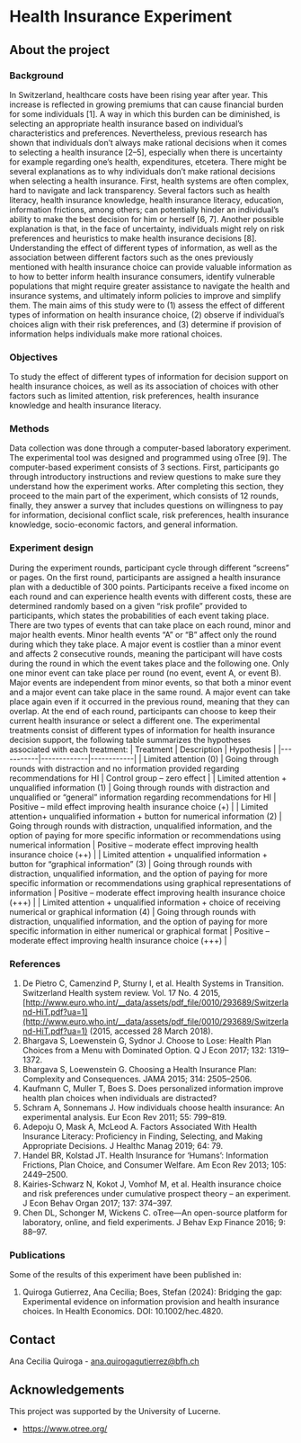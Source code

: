 # Health Insurance Experiment

## About the project
### Background
In Switzerland, healthcare costs have been rising year after year. This increase is reflected in growing premiums that can cause financial burden for some individuals [1]. A way in which this burden can be diminished, is selecting an appropriate health insurance based on individual’s characteristics and preferences.
Nevertheless, previous research has shown that individuals don’t always make rational decisions when it comes to selecting a health insurance [2–5], especially when there is uncertainty for example regarding one’s health, expenditures, etcetera. 
There might be several explanations as to why individuals don’t make rational decisions when selecting a health insurance. First, health systems are often complex, hard to navigate and lack transparency. Several factors such as health literacy, health insurance knowledge, health insurance literacy, education, information frictions, among others; can potentially hinder an individual’s ability to make the best decision for him or herself [6, 7]. Another possible explanation is that, in the face of uncertainty, individuals might rely on risk preferences and heuristics to make health insurance decisions [8]. 
Understanding the effect of different types of information, as well as the association between different factors such as the ones previously mentioned with health insurance choice can provide valuable information as to how to better inform health insurance consumers, identify vulnerable populations that might require greater assistance to navigate the health and insurance systems, and ultimately inform policies to improve and simplify them. 
The main aims of this study were to (1) assess the effect of different types of information on health insurance choice, (2) observe if individual’s choices align with their risk preferences, and (3) determine if provision of information helps individuals make more rational choices. 

### Objectives
To study the effect of different types of information for decision support on health insurance choices, as well as its association of choices with other factors such as limited attention, risk preferences, health insurance knowledge and health insurance literacy.

### Methods
Data collection was done through a computer-based laboratory experiment. The experimental tool was designed and programmed using oTree [9]. The computer-based experiment consists of 3 sections. First, participants go through introductory instructions and review questions to make sure they understand how the experiment works. After completing this section, they proceed to the main part of the experiment, which consists of 12 rounds, finally, they answer a survey that includes questions on willingness to pay for information, decisional conflict scale, risk preferences, health insurance knowledge, socio-economic factors, and general information.

### Experiment design
During the experiment rounds, participant cycle through different “screens” or pages. On the first round, participants are assigned a health insurance plan with a deductible of 300 points. Participants receive a fixed income on each round and can experience health events with different costs, these are determined randomly based on a given “risk profile” provided to participants, which states the probabilities of each event taking place. 
There are two types of events that can take place on each round, minor and major health events. Minor health events “A” or “B” affect only the round during which they take place. A major event is costlier than a minor event and affects 2 consecutive rounds, meaning the participant will have costs during the round in which the event takes place and the following one. Only one minor event can take place per round (no event, event A, or event B). Major events are independent from minor events, so that both a minor event and a major event can take place in the same round. A major event can take place again even if it occurred in the previous round, meaning that they can overlap. 
At the end of each round, participants can choose to keep their current health insurance or select a different one. 
The experimental treatments consist of different types of information for health insurance decision support, the following table summarizes the hypotheses associated with each treatment:
| Treatment | Description | Hypothesis |
|-----------|-------------|------------|
| Limited attention (0) | Going through rounds with distraction and no information provided regarding recommendations for HI | Control group – zero effect |
| Limited attention + unqualified information (1) | Going through rounds with distraction and unqualified or “general” information regarding recommendations for HI | Positive – mild effect improving health insurance choice (+) |
| Limited attention+ unqualified information + button for numerical information (2) | Going through rounds with distraction, unqualified information, and the option of paying for more specific information or recommendations using numerical information | Positive – moderate effect improving health insurance choice (++) |
| Limited attention + unqualified information + button for “graphical information” (3) | Going through rounds with distraction, unqualified information, and the option of paying for more specific information or recommendations using graphical representations of information | Positive – moderate effect improving health insurance choice (+++) |
| Limited attention + unqualified information + choice of receiving numerical or graphical information (4) | Going through rounds with distraction, unqualified information, and the option of paying for more specific information in either numerical or graphical format | Positive – moderate effect improving health insurance choice (+++) |

### References 
1. De Pietro C, Camenzind P, Sturny I, et al. Health Systems in Transition. Switzerland Health system review. Vol. 17 No. 4 2015, [http://www.euro.who.int/__data/assets/pdf_file/0010/293689/Switzerland-HiT.pdf?ua=1](http://www.euro.who.int/__data/assets/pdf_file/0010/293689/Switzerland-HiT.pdf?ua=1) (2015, accessed 28 March 2018).
2. Bhargava S, Loewenstein G, Sydnor J. Choose to Lose: Health Plan Choices from a Menu with Dominated Option. Q J Econ 2017; 132: 1319–1372.
3. Bhargava S, Loewenstein G. Choosing a Health Insurance Plan: Complexity and Consequences. JAMA 2015; 314: 2505–2506.
4. Kaufmann C, Muller T, Boes S. Does personalized information improve health plan choices when individuals are distracted?
5. Schram A, Sonnemans J. How individuals choose health insurance: An experimental analysis. Eur Econ Rev 2011; 55: 799–819.
6. Adepoju O, Mask A, McLeod A. Factors Associated With Health Insurance Literacy: Proficiency in Finding, Selecting, and Making Appropriate Decisions. J Healthc Manag 2019; 64: 79.
7. Handel BR, Kolstad JT. Health Insurance for ‘Humans’: Information Frictions, Plan Choice, and Consumer Welfare. Am Econ Rev 2013; 105: 2449–2500.
8. Kairies-Schwarz N, Kokot J, Vomhof M, et al. Health insurance choice and risk preferences under cumulative prospect theory – an experiment. J Econ Behav Organ 2017; 137: 374–397.
9. Chen DL, Schonger M, Wickens C. oTree—An open-source platform for laboratory, online, and field experiments. J Behav Exp Finance 2016; 9: 88–97.

### Publications
Some of the results of this experiment have been published in:

1. Quiroga Gutierrez, Ana Cecilia; Boes, Stefan (2024): Bridging the gap: Experimental evidence on information provision and health insurance choices. In Health Economics. DOI: 10.1002/hec.4820.

## Contact
Ana Cecilia Quiroga - ana.quirogagutierrez@bfh.ch

## Acknowledgements
This project was supported by the University of Lucerne. 
- https://www.otree.org/



